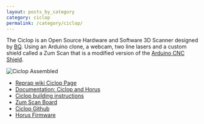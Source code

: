```yaml
---
layout: posts_by_category
category: ciclop
permalink: /category/ciclop/
---
```


The Ciclop is an Open Source Hardware and Software 3D Scanner designed by [BQ](http://www.bq.com/gb/ciclop).  Using an Arduino clone, a webcam, two line lasers and a custom shield called a Zum Scan that is a modified version of the [Arduino CNC Shield](http://blog.protoneer.co.nz/arduino-cnc-shield/).

  <img alt="Ciclop Assembled" src="http://garthvh.com/assets/img/ciclop/ciclop_assembled_1.jpg" class="img-responsive img-rounded" />

+ [Reprap wiki Ciclop Page](http://reprap.org/wiki/Ciclop)
+ [Documentation: Ciclop and Horus](http://diwo.bq.com/en/documentation-ciclop-and-horus-2/)
+ [Ciclop building instructions](http://diwo.bq.com/en/video/instrucciones-de-montaje-de-ciclop/)
+ [Zum Scan Board](http://diwo.bq.com/en/zum-scan-released-2/)
+ [Ciclop Github](https://github.com/bq/ciclop)
+ [Horus Firmware](http://diwo.bq.com/en/horus-fw-released/)
